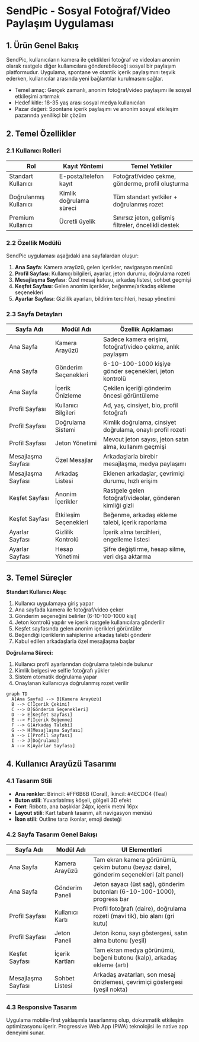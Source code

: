 # SendPic - Sosyal Fotoğraf/Video Paylaşım Uygulaması

## 1. Ürün Genel Bakış

SendPic, kullanıcıların kamera ile çektikleri fotoğraf ve videoları anonim olarak rastgele diğer kullanıcılara gönderebileceği sosyal bir paylaşım platformudur. Uygulama, spontane ve otantik içerik paylaşımını teşvik ederken, kullanıcılar arasında yeni bağlantılar kurulmasını sağlar.

- Temel amaç: Gerçek zamanlı, anonim fotoğraf/video paylaşımı ile sosyal etkileşimi artırmak
- Hedef kitle: 18-35 yaş arası sosyal medya kullanıcıları
- Pazar değeri: Spontane içerik paylaşımı ve anonim sosyal etkileşim pazarında yenilikçi bir çözüm

## 2. Temel Özellikler

### 2.1 Kullanıcı Rolleri

| Rol | Kayıt Yöntemi | Temel Yetkiler |
|-----|---------------|----------------|
| Standart Kullanıcı | E-posta/telefon kayıt | Fotoğraf/video çekme, gönderme, profil oluşturma |
| Doğrulanmış Kullanıcı | Kimlik doğrulama süreci | Tüm standart yetkiler + doğrulanmış rozet |
| Premium Kullanıcı | Ücretli üyelik | Sınırsız jeton, gelişmiş filtreler, öncelikli destek |

### 2.2 Özellik Modülü

SendPic uygulaması aşağıdaki ana sayfalardan oluşur:

1. **Ana Sayfa**: Kamera arayüzü, gelen içerikler, navigasyon menüsü
2. **Profil Sayfası**: Kullanıcı bilgileri, ayarlar, jeton durumu, doğrulama rozeti
3. **Mesajlaşma Sayfası**: Özel mesaj kutusu, arkadaş listesi, sohbet geçmişi
4. **Keşfet Sayfası**: Gelen anonim içerikler, beğenme/arkadaş ekleme seçenekleri
5. **Ayarlar Sayfası**: Gizlilik ayarları, bildirim tercihleri, hesap yönetimi

### 2.3 Sayfa Detayları

| Sayfa Adı | Modül Adı | Özellik Açıklaması |
|-----------|-----------|--------------------|
| Ana Sayfa | Kamera Arayüzü | Sadece kamera erişimi, fotoğraf/video çekme, anlık paylaşım |
| Ana Sayfa | Gönderim Seçenekleri | 6-10-100-1000 kişiye gönder seçenekleri, jeton kontrolü |
| Ana Sayfa | İçerik Önizleme | Çekilen içeriği gönderim öncesi görüntüleme |
| Profil Sayfası | Kullanıcı Bilgileri | Ad, yaş, cinsiyet, bio, profil fotoğrafı |
| Profil Sayfası | Doğrulama Sistemi | Kimlik doğrulama, cinsiyet doğrulama, onaylı profil rozeti |
| Profil Sayfası | Jeton Yönetimi | Mevcut jeton sayısı, jeton satın alma, kullanım geçmişi |
| Mesajlaşma Sayfası | Özel Mesajlar | Arkadaşlarla birebir mesajlaşma, medya paylaşımı |
| Mesajlaşma Sayfası | Arkadaş Listesi | Eklenen arkadaşlar, çevrimiçi durumu, hızlı erişim |
| Keşfet Sayfası | Anonim İçerikler | Rastgele gelen fotoğraf/videolar, gönderen kimliği gizli |
| Keşfet Sayfası | Etkileşim Seçenekleri | Beğenme, arkadaş ekleme talebi, içerik raporlama |
| Ayarlar Sayfası | Gizlilik Kontrolü | İçerik alma tercihleri, engelleme listesi |
| Ayarlar Sayfası | Hesap Yönetimi | Şifre değiştirme, hesap silme, veri dışa aktarma |

## 3. Temel Süreçler

**Standart Kullanıcı Akışı:**
1. Kullanıcı uygulamaya giriş yapar
2. Ana sayfada kamera ile fotoğraf/video çeker
3. Gönderim seçeneğini belirler (6-10-100-1000 kişi)
4. Jeton kontrolü yapılır ve içerik rastgele kullanıcılara gönderilir
5. Keşfet sayfasında gelen anonim içerikleri görüntüler
6. Beğendiği içeriklerin sahiplerine arkadaş talebi gönderir
7. Kabul edilen arkadaşlarla özel mesajlaşma başlar

**Doğrulama Süreci:**
1. Kullanıcı profil ayarlarından doğrulama talebinde bulunur
2. Kimlik belgesi ve selfie fotoğrafı yükler
3. Sistem otomatik doğrulama yapar
4. Onaylanan kullanıcıya doğrulanmış rozet verilir

```mermaid
graph TD
  A[Ana Sayfa] --> B[Kamera Arayüzü]
  B --> C[İçerik Çekimi]
  C --> D[Gönderim Seçenekleri]
  D --> E[Keşfet Sayfası]
  E --> F[İçerik Beğenme]
  F --> G[Arkadaş Talebi]
  G --> H[Mesajlaşma Sayfası]
  A --> I[Profil Sayfası]
  I --> J[Doğrulama]
  A --> K[Ayarlar Sayfası]
```

## 4. Kullanıcı Arayüzü Tasarımı

### 4.1 Tasarım Stili

- **Ana renkler**: Birincil: #FF6B6B (Coral), İkincil: #4ECDC4 (Teal)
- **Buton stili**: Yuvarlatılmış köşeli, gölgeli 3D efekt
- **Font**: Roboto, ana başlıklar 24px, içerik metni 16px
- **Layout stili**: Kart tabanlı tasarım, alt navigasyon menüsü
- **İkon stili**: Outline tarzı ikonlar, emoji desteği

### 4.2 Sayfa Tasarım Genel Bakışı

| Sayfa Adı | Modül Adı | UI Elementleri |
|-----------|-----------|----------------|
| Ana Sayfa | Kamera Arayüzü | Tam ekran kamera görünümü, çekim butonu (beyaz daire), gönderim seçenekleri (alt panel) |
| Ana Sayfa | Gönderim Paneli | Jeton sayacı (üst sağ), gönderim butonları (6-10-100-1000), progress bar |
| Profil Sayfası | Kullanıcı Kartı | Profil fotoğrafı (daire), doğrulama rozeti (mavi tik), bio alanı (gri kutu) |
| Profil Sayfası | Jeton Paneli | Jeton ikonu, sayı göstergesi, satın alma butonu (yeşil) |
| Keşfet Sayfası | İçerik Kartları | Tam ekran medya görünümü, beğeni butonu (kalp), arkadaş ekleme (artı) |
| Mesajlaşma Sayfası | Sohbet Listesi | Arkadaş avatarları, son mesaj önizlemesi, çevrimiçi göstergesi (yeşil nokta) |

### 4.3 Responsive Tasarım

Uygulama mobile-first yaklaşımla tasarlanmış olup, dokunmatik etkileşim optimizasyonu içerir. Progressive Web App (PWA) teknolojisi ile native app deneyimi sunar.